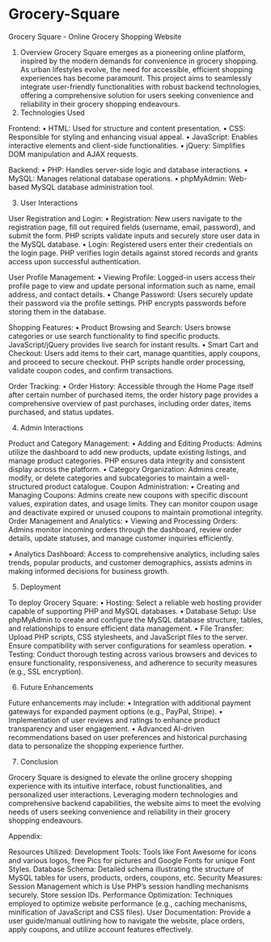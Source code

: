 # Grocery-Square

Grocery Square - Online Grocery Shopping Website

1. Overview
                Grocery Square emerges as a pioneering online platform, inspired by the modern         demands for convenience in grocery shopping. As urban lifestyles evolve, the need for accessible, efficient shopping experiences has become paramount. This project aims to seamlessly integrate user-friendly functionalities with robust backend technologies, offering a comprehensive solution for users seeking convenience and reliability in their grocery shopping endeavours.
2. Technologies Used

Frontend:
•	HTML: Used for structure and content presentation.
•	CSS: Responsible for styling and enhancing visual appeal.
•	JavaScript: Enables interactive elements and client-side functionalities.
•	jQuery: Simplifies DOM manipulation and AJAX requests.

Backend:
•	PHP: Handles server-side logic and database interactions.
•	MySQL: Manages relational database operations.
•	phpMyAdmin: Web-based MySQL database administration tool.

3. User Interactions

User Registration and Login:
•	Registration: New users navigate to the registration page, fill out required fields (username, email, password), and submit the form. PHP scripts validate inputs and securely store user data in the MySQL database.
•	Login: Registered users enter their credentials on the login page. PHP verifies login details against stored records and grants access upon successful authentication.

User Profile Management:
•	Viewing Profile: Logged-in users access their profile page to view and update personal information such as name, email address, and contact details.
•	Change Password: Users securely update their password via the profile settings. PHP encrypts passwords before storing them in the database.

Shopping Features:
•	Product Browsing and Search: Users browse categories or use search functionality to find specific products. JavaScript/jQuery provides live search for instant results.
•	Smart Cart and Checkout: Users add items to their cart, manage quantities, apply coupons, and proceed to secure checkout. PHP scripts handle order processing, validate coupon codes, and confirm transactions.

Order Tracking:
•	Order History: Accessible through the Home Page itself after certain number of purchased items, the order history page provides a comprehensive overview of past purchases, including order dates, items purchased, and status updates.

4. Admin Interactions

Product and Category Management:
•	Adding and Editing Products: Admins utilize the dashboard to add new products, update existing listings, and manage product categories. PHP ensures data integrity and consistent display across the platform.
•	Category Organization: Admins create, modify, or delete categories and subcategories to maintain a well-structured product catalogue.
Coupon Administration:
•	Creating and Managing Coupons: Admins create new coupons with specific discount values, expiration dates, and usage limits. They can monitor coupon usage and deactivate expired or unused coupons to maintain promotional integrity.
Order Management and Analytics:
•	Viewing and Processing Orders: Admins monitor incoming orders through the dashboard, review order details, update statuses, and manage customer inquiries efficiently.

•	Analytics Dashboard: Access to comprehensive analytics, including sales trends, popular products, and customer demographics, assists admins in making informed decisions for business growth.

5. Deployment

To deploy Grocery Square:
•	Hosting: Select a reliable web hosting provider capable of supporting PHP and MySQL databases.
•	Database Setup: Use phpMyAdmin to create and configure the MySQL database structure, tables, and relationships to ensure efficient data management.
•	File Transfer: Upload PHP scripts, CSS stylesheets, and JavaScript files to the server. Ensure compatibility with server configurations for seamless operation.
•	Testing: Conduct thorough testing across various browsers and devices to ensure functionality, responsiveness, and adherence to security measures (e.g., SSL encryption).

6. Future Enhancements

Future enhancements may include:
•	Integration with additional payment gateways for expanded payment options (e.g., PayPal, Stripe).
•	Implementation of user reviews and ratings to enhance product transparency and user engagement.
•	Advanced AI-driven recommendations based on user preferences and historical purchasing data to personalize the shopping experience further.

7. Conclusion

Grocery Square is designed to elevate the online grocery shopping experience with its intuitive interface, robust functionalities, and personalized user interactions. Leveraging modern technologies and comprehensive backend capabilities, the website aims to meet the evolving needs of users seeking convenience and reliability in their grocery shopping endeavours.


Appendix:

Resources Utilized:
Development Tools:  Tools like Font Awesome for icons and various logos, free Pics for pictures and Google Fonts for unique Font Styles.
Database Schema: Detailed schema illustrating the structure of MySQL tables for users, products, orders, coupons, etc.
Security Measures: Session Management which is Use PHP’s session handling mechanisms securely. Store session IDs.
Performance Optimization: Techniques employed to optimize website performance (e.g., caching mechanisms, minification of JavaScript and CSS files).
User Documentation: Provide a user guide/manual outlining how to navigate the website, place orders, apply coupons, and utilize account features effectively.
